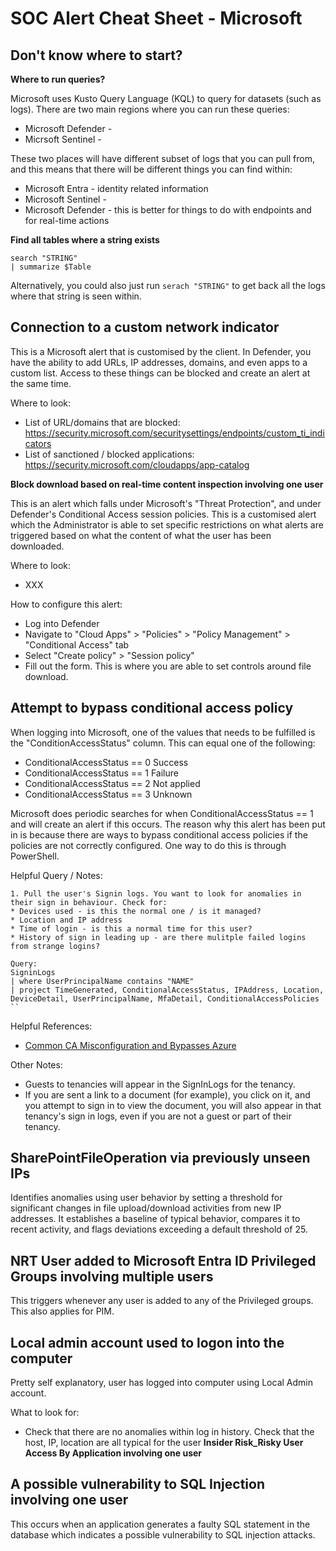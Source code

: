 # SOC Alert Cheat Sheet - Microsoft
## Don't know where to start?
**Where to run queries?**

Microsoft uses Kusto Query Language (KQL) to query for datasets (such as logs). There are two main regions where you can run these queries:
* Microsoft Defender - 
* Micrsoft Sentinel - 

These two places will have different subset of logs that you can pull from, and this means that there will be different things you can find within:
* Microsoft Entra - identity related information
* Microsoft Sentinel - 
* Microsoft Defender - this is better for things to do with endpoints and for real-time actions 

**Find all tables where a string exists**

```
search "STRING"
| summarize $Table
```
Alternatively, you could also just run `serach "STRING"` to get back all the logs where that string is seen within. 

## Connection to a custom network indicator

This is a Microsoft alert that is customised by the client. In Defender, you have the ability to add URLs, IP addresses, domains, and even apps to a custom list. Access to these things can be blocked and create an alert at the same time.

Where to look:
* List of URL/domains that are blocked: https://security.microsoft.com/securitysettings/endpoints/custom_ti_indicators
* List of sanctioned / blocked applications: https://security.microsoft.com/cloudapps/app-catalog


**Block download based on real-time content inspection involving one user**

This is an alert which falls under Microsoft's "Threat Protection", and under Defender's Conditional Access session policies. This is a customised alert which the Administrator is able to set specific restrictions on what alerts are triggered based on what the content of what the user has been downloaded. 

Where to look:
* XXX

How to configure this alert: 
* Log into Defender
* Navigate to "Cloud Apps" > "Policies" > "Policy Management" > "Conditional Access" tab
* Select "Create policy" > "Session policy"
* Fill out the form. This is where you are able to set controls around file download. 


## Attempt to bypass conditional access policy

When logging into Microsoft, one of the values that needs to be fulfilled is the "ConditionAccessStatus" column. This can equal one of the following:
* ConditionalAccessStatus == 0 Success
* ConditionalAccessStatus == 1 Failure
* ConditionalAccessStatus == 2 Not applied
* ConditionalAccessStatus == 3 Unknown

Microsoft does periodic searches for when ConditionalAccessStatus == 1 and will create an alert if this occurs. The reason why this alert has been put in is because there are ways to bypass conditional access policies if the policies are not correctly configured. One way to do this is through PowerShell. 

Helpful Query / Notes:
```
1. Pull the user's Signin logs. You want to look for anomalies in their sign in behaviour. Check for:
* Devices used - is this the normal one / is it managed?
* Location and IP address
* Time of login - is this a normal time for this user?
* History of sign in leading up - are there mulitple failed logins from strange logins?

Query:
SigninLogs
| where UserPrincipalName contains "NAME"
| project TimeGenerated, ConditionalAccessStatus, IPAddress, Location, DeviceDetail, UserPrincipalName, MfaDetail, ConditionalAccessPolicies
``
```

Helpful References:
* [Common CA Misconfiguration and Bypasses Azure](https://www.google.com/search?q=attempt+to+bypass+conidtional+access+poicy&rlz=1C1GCEA_enNZ1173NZ1173&oq=attempt+to+bypass+conidtional+access+poicy+&gs_lcrp=EgZjaHJvbWUyBggAEEUYOdIBCDU3NjNqMGoxqAIAsAIA&sourceid=chrome&ie=UTF-8&sei=Q1j1aOLXIavLseMPutiDkAw)

Other Notes:
* Guests to tenancies will appear in the SignInLogs for the tenancy.
* If you are sent a link to a document (for example), you click on it, and you attempt to sign in to view the document, you will also appear in that tenancy's sign in logs, even if you are not a guest or part of their tenancy.

## SharePointFileOperation via previously unseen IPs
Identifies anomalies using user behavior by setting a threshold for significant changes in file upload/download activities from new IP addresses. It establishes a baseline of typical behavior, compares it to recent activity, and flags deviations exceeding a default threshold of 25.

## NRT User added to Microsoft Entra ID Privileged Groups involving multiple users

This triggers whenever any user is added to any of the Privileged groups. This also applies for PIM.

## Local admin account used to logon into the computer

Pretty self explanatory, user has logged into computer using Local Admin account. 

What to look for:
* Check that there are no anomalies within log in history. Check that the host, IP, location are all typical for the user 
**Insider Risk_Risky User Access By Application involving one user**

## A possible vulnerability to SQL Injection involving one user 

This occurs when an application generates a faulty SQL statement in the database which indicates a possible vulnerability to SQL injection attacks. 

